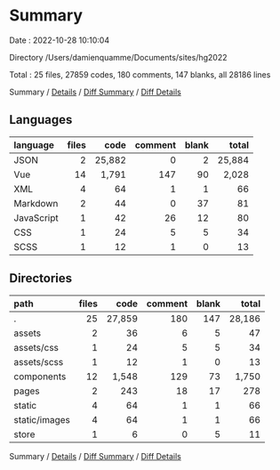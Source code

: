 # Summary

Date : 2022-10-28 10:10:04

Directory /Users/damienquamme/Documents/sites/hg2022

Total : 25 files,  27859 codes, 180 comments, 147 blanks, all 28186 lines

Summary / [Details](details.md) / [Diff Summary](diff.md) / [Diff Details](diff-details.md)

## Languages
| language | files | code | comment | blank | total |
| :--- | ---: | ---: | ---: | ---: | ---: |
| JSON | 2 | 25,882 | 0 | 2 | 25,884 |
| Vue | 14 | 1,791 | 147 | 90 | 2,028 |
| XML | 4 | 64 | 1 | 1 | 66 |
| Markdown | 2 | 44 | 0 | 37 | 81 |
| JavaScript | 1 | 42 | 26 | 12 | 80 |
| CSS | 1 | 24 | 5 | 5 | 34 |
| SCSS | 1 | 12 | 1 | 0 | 13 |

## Directories
| path | files | code | comment | blank | total |
| :--- | ---: | ---: | ---: | ---: | ---: |
| . | 25 | 27,859 | 180 | 147 | 28,186 |
| assets | 2 | 36 | 6 | 5 | 47 |
| assets/css | 1 | 24 | 5 | 5 | 34 |
| assets/scss | 1 | 12 | 1 | 0 | 13 |
| components | 12 | 1,548 | 129 | 73 | 1,750 |
| pages | 2 | 243 | 18 | 17 | 278 |
| static | 4 | 64 | 1 | 1 | 66 |
| static/images | 4 | 64 | 1 | 1 | 66 |
| store | 1 | 6 | 0 | 5 | 11 |

Summary / [Details](details.md) / [Diff Summary](diff.md) / [Diff Details](diff-details.md)
